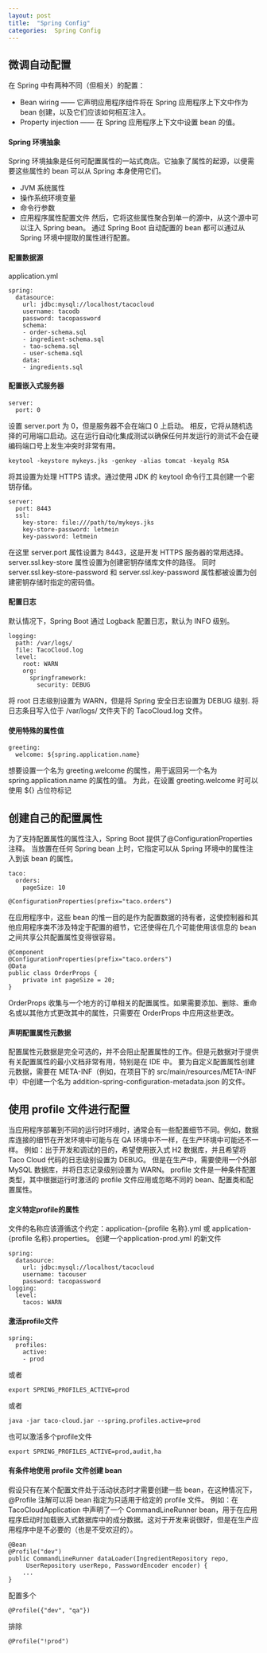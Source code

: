 ```yaml
---
layout: post
title:  "Spring Config"
categories:  Spring Config
---
```


## 微调自动配置
在 Spring 中有两种不同（但相关）的配置：
- Bean wiring —— 它声明应用程序组件将在 Spring 应用程序上下文中作为 bean 创建，以及它们应该如何相互注入。
- Property injection —— 在 Spring 应用程序上下文中设置 bean 的值。
#### Spring 环境抽象
Spring 环境抽象是任何可配置属性的一站式商店。它抽象了属性的起源，以便需要这些属性的 bean 可以从 Spring 本身使用它们。
- JVM 系统属性
- 操作系统环境变量
- 命令行参数
- 应用程序属性配置文件
然后，它将这些属性聚合到单一的源中，从这个源中可以注入 Spring bean。
通过 Spring Boot 自动配置的 bean 都可以通过从 Spring 环境中提取的属性进行配置。
#### 配置数据源
application.yml
```
spring:
  datasource:
    url: jdbc:mysql://localhost/tacocloud
    username: tacodb
    password: tacopassword
    schema:
    - order-schema.sql
    - ingredient-schema.sql
    - tao-schema.sql
    - user-schema.sql
    data:
    - ingredients.sql
```

#### 配置嵌入式服务器
```
server:
  port: 0
```
设置 server.port 为 0，但是服务器不会在端口 0 上启动。
相反，它将从随机选择的可用端口启动。这在运行自动化集成测试以确保任何并发运行的测试不会在硬编码端口号上发生冲突时非常有用。
```
keytool -keystore mykeys.jks -genkey -alias tomcat -keyalg RSA
```
将其设置为处理 HTTPS 请求。通过使用 JDK 的 keytool 命令行工具创建一个密钥存储。
```
server:
  port: 8443
  ssl:
    key-store: file:///path/to/mykeys.jks
    key-store-password: letmein
    key-password: letmein
```
在这里 server.port 属性设置为 8443，这是开发 HTTPS 服务器的常用选择。
server.ssl.key-store 属性设置为创建密钥存储库文件的路径。
同时 server.ssl.key-store-password 和 server.ssl.key-password 属性都被设置为创建密钥存储时指定的密码值。  
#### 配置日志
默认情况下，Spring Boot 通过 Logback 配置日志，默认为 INFO 级别。
```
logging:
  path: /var/logs/
  file: TacoCloud.log
  level:
    root: WARN
    org:
      springframework:
        security: DEBUG
```
将 root 日志级别设置为 WARN，但是将 Spring 安全日志设置为 DEBUG 级别.
将日志条目写入位于 /var/logs/ 文件夹下的 TacoCloud.log 文件。

#### 使用特殊的属性值
```
greeting:
  welcome: ${spring.application.name}
```
想要设置一个名为 greeting.welcome 的属性，用于返回另一个名为 spring.application.name 的属性的值。
为此，在设置 greeting.welcome 时可以使用 ${} 占位符标记

## 创建自己的配置属性
为了支持配置属性的属性注入，Spring Boot 提供了@ConfigurationProperties 注释。
当放置在任何 Spring bean 上时，它指定可以从 Spring 环境中的属性注入到该 bean 的属性。
```
taco:
  orders:
    pageSize: 10
```
```
@ConfigurationProperties(prefix="taco.orders")
```
在应用程序中，这些 bean 的惟一目的是作为配置数据的持有者，这使控制器和其他应用程序类不涉及特定于配置的细节，它还使得在几个可能使用该信息的 bean 之间共享公共配置属性变得很容易。
```
@Component
@ConfigurationProperties(prefix="taco.orders")
@Data
public class OrderProps {
    private int pageSize = 20;
}
```
OrderProps 收集与一个地方的订单相关的配置属性。如果需要添加、删除、重命名或以其他方式更改其中的属性，只需要在 OrderProps 中应用这些更改。

#### 声明配置属性元数据
配置属性元数据是完全可选的，并不会阻止配置属性的工作。但是元数据对于提供有关配置属性的最小文档非常有用，特别是在 IDE 中。
要为自定义配置属性创建元数据，需要在 META-INF（例如，在项目下的 src/main/resources/META-INF 中）中创建一个名为 addition-spring-configuration-metadata.json 的文件。

## 使用 profile 文件进行配置
当应用程序部署到不同的运行时环境时，通常会有一些配置细节不同。例如，数据库连接的细节在开发环境中可能与在 QA 环境中不一样，在生产环境中可能还不一样。
例如：出于开发和调试的目的，希望使用嵌入式 H2 数据库，并且希望将 Taco Cloud 代码的日志级别设置为 DEBUG。
但是在生产中，需要使用一个外部 MySQL 数据库，并将日志记录级别设置为 WARN。
profile 文件是一种条件配置类型，其中根据运行时激活的 profile 文件应用或忽略不同的 bean、配置类和配置属性。

#### 定义特定profile的属性
文件的名称应该遵循这个约定：application-{profile 名称}.yml 或 application-{profile 名称}.properties。
创建一个application-prod.yml 的新文件
```
spring:
  datasource:
    url: jdbc:mysql://localhost/tacocloud
    username: tacouser
    password: tacopassword
logging:
  level:
    tacos: WARN
```

#### 激活profile文件
```
spring:
  profiles:
    active:
    - prod
```
或者
```
export SPRING_PROFILES_ACTIVE=prod
```
或者
```
java -jar taco-cloud.jar --spring.profiles.active=prod
```
也可以激活多个profile文件
```
export SPRING_PROFILES_ACTIVE=prod,audit,ha
```

#### 有条件地使用 profile 文件创建 bean
假设只有在某个配置文件处于活动状态时才需要创建一些 bean，在这种情况下，@Profile 注解可以将 bean 指定为只适用于给定的 profile 文件。
例如：在 TacoCloudApplication 中声明了一个 CommandLineRunner bean，用于在应用程序启动时加载嵌入式数据库中的成分数据。这对于开发来说很好，但是在生产应用程序中是不必要的（也是不受欢迎的）。
```
@Bean
@Profile("dev")
public CommandLineRunner dataLoader(IngredientRepository repo,
     UserRepository userRepo, PasswordEncoder encoder) {
    ...
}
```
配置多个
```
@Profile({"dev", "qa"})
```
排除
```
@Profile("!prod")
```
